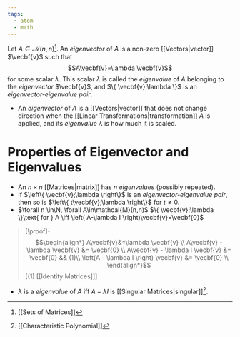 ```yaml
---
tags:
  - atom
  - math
---
```

Let $A\in\mathcal{M}(n,n)$[^1]. An *eigenvector* of $A$ is a non-zero [[Vectors|vector]] $\vecbf{v}$ such that
$$A\vecbf{v}=\lambda \vecbf{v}$$
for some scalar $\lambda$. This scalar $\lambda$ is called the *eigenvalue* of $A$ belonging to the *eigenvector* $\vecbf{v}$, and $\{ \vecbf{v};\lambda \}$ is an *eigenvector-eigenvalue pair*.
- An *eigenvector* of $A$ is a [[Vectors|vector]] that does not change direction when the [[Linear Transformations|transformation]] $A$ is applied, and its *eigenvalue* $\lambda$ is how much it is scaled.
# Properties of Eigenvector and Eigenvalues
- An $n\times n$ [[Matrices|matrix]] has $n$ *eigenvalues* (possibly repeated).
- If $\left\{ \vecbf{v};\lambda \right\}$ is an *eigenvector-eigenvalue pair*, then so is $\left\{ t\vecbf{v};\lambda \right\}$ for $t\neq0$.
- $\forall n \in\N, \forall A\in\mathcal{M}(n,n)$
  $\{ \vecbf{v};\lambda \}\text{ for } A \iff \left( A-\lambda I \right)\vecbf{v}=\vecbf{0}$
> [!proof]-
> $$\begin{align*}
> 	A\vecbf{v}&=\lambda \vecbf{v} \\
> 	A\vecbf{v} - \lambda \vecbf{v} &= \vecbf{0} \\
> 	A\vecbf{v} - \lambda I \vecbf{v} &= \vecbf{0} && (1)\\
> 	\left(A - \lambda I \right) \vecbf{v} &= \vecbf{0} \\
> \end{align*}$$
  > \[(1) [[Identity Matrices]]\]
- $\lambda$ is a *eigenvalue* of $A$ iff $A-\lambda I$ is [[Singular Matrices|singular]][^2].

[^1]: [[Sets of Matrices]]
[^2]: [[Characteristic Polynomial]]
